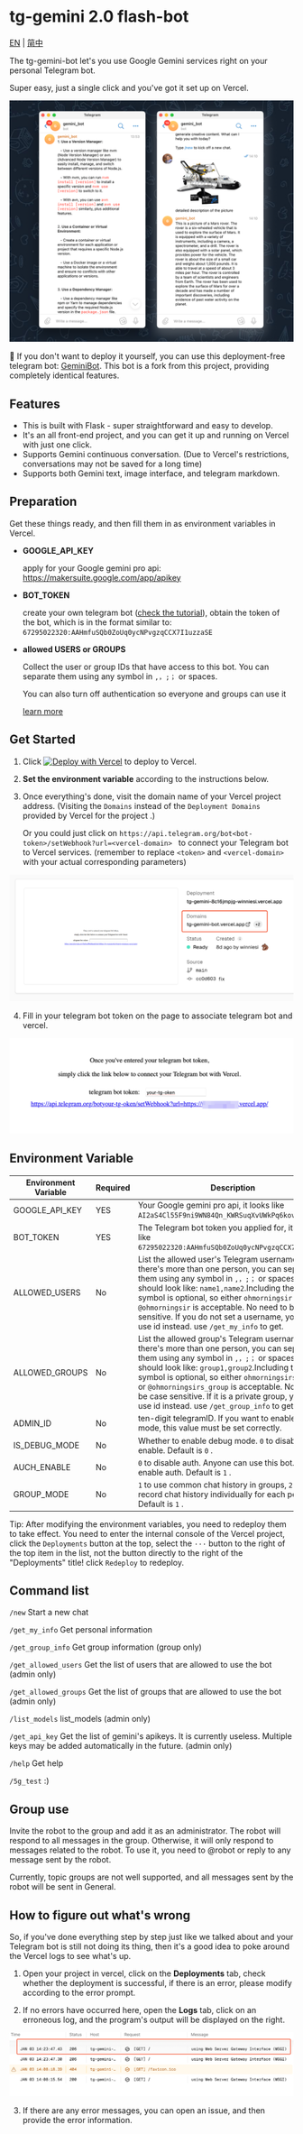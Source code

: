 # tg-gemini 2.0 flash-bot

[EN](README.md) | [简中](README_zh-CN.md) 

The tg-gemini-bot let's you use Google Gemini services right on your personal Telegram bot.

Super easy, just a single click and you've got it set up on Vercel.

![screen](./screenshots/screen.png)

🚀 If you don't want to deploy it yourself, you can use this deployment-free telegram bot: [GeminiBot](https://t.me/geminipro_api_bot). This bot is a fork from this project, providing completely identical features.

## Features

- This is built with Flask - super straightforward and easy to develop.
- It's an all front-end project, and you can get it up and running on Vercel with just one click.
- Supports Gemini continuous conversation. (Due to Vercel's restrictions, conversations may not be saved for a long time)
- Supports both Gemini text, image interface, and telegram markdown.

## Preparation

Get these things ready, and then fill them in as environment variables in Vercel.

- **GOOGLE_API_KEY**

  apply for your Google gemini pro api: https://makersuite.google.com/app/apikey

- **BOT_TOKEN**

  create your own telegram bot ([check the tutorial](https://flowxo.com/how-to-create-a-bot-for-telegram-short-and-simple-guide-for-beginners/)), obtain the token of the bot, which is in the format similar to: `67295022320:AAHmfuSQb0ZoUq0ycNPvgzqCCX7I1uzzaSE`

- **allowed USERS or GROUPS**

  Collect the user or group IDs that have access to this bot. You can separate them using any symbol in `,，;；` or spaces.

  You can also turn off authentication so everyone and groups can use it

  [learn more](#environment-variable)

## Get Started

1. Click [![Deploy with Vercel](https://vercel.com/button)](https://vercel.com/new/clone?repository-url=https%3A%2F%2Fgithub.com%2FNOOBGLITCH%2Ftg-gemini-bot%2Ftree%2Fmain&env=BOT_TOKEN%2CGOOGLE_API_KEY%2CALLOWED_USERS&project-name=tg-gemini-bot&repository-name=tg-gemini-bot) to deploy to Vercel.

2. **Set the environment variable** according to the instructions below.

3. Once everything's done, visit the domain name of your Vercel project address. (Visiting the `Domains` instead of the `Deployment Domains` provided by Vercel for the project .)

   Or you could just click on `https://api.telegram.org/bot<bot-token>/setWebhook?url=<vercel-domain> ` to connect your Telegram bot to Vercel services. (remember to replace `<token>` and `<vercel-domain>` with your actual corresponding parameters)

![update_telegram_bot](./screenshots/visit_domains.png)

4. Fill in your telegram bot token on the page to associate telegram bot and vercel.

![update_telegram_bot](./screenshots/update_telegram_bot.png)

## Environment Variable

| Environment Variable | Required | Description                                                                                                                            |
| -------------------- | --- | -------------------------------------------------------------------------------------------------------------------------------------- |
| GOOGLE_API_KEY       | YES | Your Google gemini pro api, it looks like `AI2aS4Cl55F9ni9WN84Qn_KWRSuqXvUWkPq6kovc `                                                  |
| BOT_TOKEN            | YES | The Telegram bot token you applied for, it looks like `67295022320:AAHmfuSQb0ZoUq0ycNPvgzqCCX7I1uzzaSE`                                |
| ALLOWED_USERS        | No | List the allowed user's Telegram usernames. If there's more than one person, you can separate them using any symbol in `,，;；` or spaces. and it should look like: `name1,name2`.Including the `@` symbol is optional, so either `ohmorningsir` or `@ohmorningsir` is acceptable. No need to be case sensitive. If you do not set a username, you can use id instead. use `/get_my_info` to get. |
| ALLOWED_GROUPS | No | List the allowed group's Telegram usernames. If there's more than one person, you can separate them using any symbol in `,，;；` or spaces. and it should look like: `group1,group2`.Including the `@` symbol is optional, so either `ohmorningsirs_group` or `@ohmorningsirs_group` is acceptable. No need to be case sensitive. If it is a private group, you can use id instead. use `/get_group_info` to get. |
| ADMIN_ID | No | ten-digit telegramID. If you want to enable debug mode, this value must be set correctly. |
| IS_DEBUG_MODE | No | Whether to enable debug mode. `0` to disable. `1` to enable. Default is `0` . |
| AUCH_ENABLE | No | `0` to disable auth. Anyone can use this bot. `1` to enable auth. Default is `1` . |
| GROUP_MODE | No | `1` to use common chat history in groups, `2` to record chat history individually for each person. Default is `1` . |

Tip: After modifying the environment variables, you need to redeploy them to take effect. You need to enter the internal console of the Vercel project, click the `Deployments` button at the top, select the `···` button to the right of the top item in the list, not the button directly to the right of the "Deployments" title! click `Redeploy` to redeploy.

## Command list
`/new` Start a new chat

`/get_my_info` Get personal information

`/get_group_info` Get group information (group only)

`/get_allowed_users` Get the list of users that are allowed to use the bot (admin only)

`/get_allowed_groups` Get the list of groups that are allowed to use the bot (admin only)

`/list_models` list_models (admin only)

`/get_api_key` Get the list of gemini's apikeys. It is currently useless. Multiple keys may be added automatically in the future. (admin only)

`/help` Get help

`/5g_test` :)

## Group use

Invite the robot to the group and add it as an administrator. The robot will respond to all messages in the group. Otherwise, it will only respond to messages related to the robot. To use it, you need to @robot or reply to any message sent by the robot.

Currently, topic groups are not well supported, and all messages sent by the robot will be sent in General.

## How to figure out what's wrong

So, if you've done everything step by step just like we talked about and your Telegram bot is still not doing its thing, then it's a good idea to poke around the Vercel logs to see what's up.

1. Open your project in vercel, click on the **Deployments** tab, check whether the deployment is successful, if there is an error, please modify according to the error prompt.

2. If no errors have occurred here, open the **Logs** tab, click on an erroneous log, and the program's output will be displayed on the right.

![screen](./screenshots/vercel_logs.png)

3. If there are any error messages, you can open an issue, and then provide the error information.

